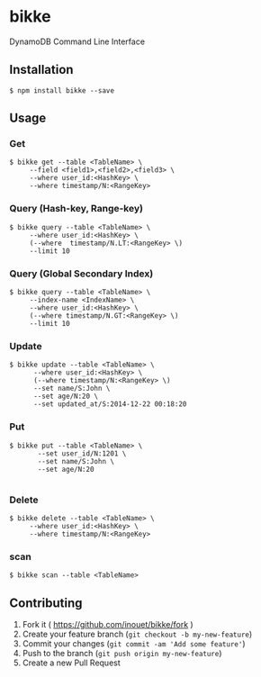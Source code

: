 bikke
=======

DynamoDB Command Line Interface


## Installation

```
$ npm install bikke --save
```

## Usage


### Get


```
$ bikke get --table <TableName> \
     --field <field1>,<field2>,<field3> \
     --where user_id:<HashKey> \
     --where timestamp/N:<RangeKey>

```

### Query (Hash-key, Range-key)

```
$ bikke query --table <TableName> \
     --where user_id:<HashKey> \
     (--where  timestamp/N.LT:<RangeKey> \)
     --limit 10

```

### Query (Global Secondary Index)

```
$ bikke query --table <TableName> \
     --index-name <IndexName> \
     --where user_id:<HashKey> \
     (--where timestamp/N.GT:<RangeKey> \)
     --limit 10

```

### Update

```
$ bikke update --table <TableName> \
      --where user_id:<HashKey> \
      (--where timestamp/N:<RangeKey> \)
      --set name/S:John \
      --set age/N:20 \
      --set updated_at/S:2014-12-22 00:18:20

```

### Put

```
$ bikke put --table <TableName> \
       --set user_id/N:1201 \
       --set name/S:John \
       --set age/N:20 
       
```

### Delete


```
$ bikke delete --table <TableName> \
     --where user_id:<HashKey> \
     --where timestamp/N:<RangeKey>
```

### scan

```
$ bikke scan --table <TableName> 

```



## Contributing

1. Fork it ( https://github.com/inouet/bikke/fork )
2. Create your feature branch (`git checkout -b my-new-feature`)
3. Commit your changes (`git commit -am 'Add some feature'`)
4. Push to the branch (`git push origin my-new-feature`)
5. Create a new Pull Request




